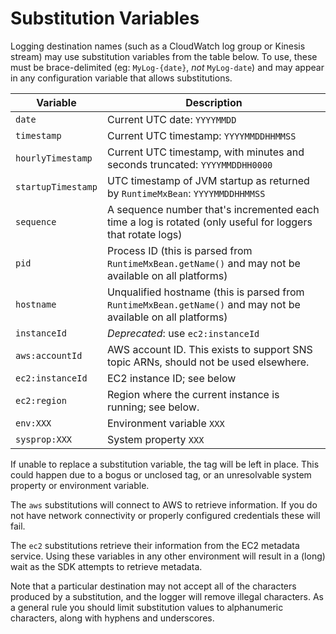 # Substitution Variables

Logging destination names (such as a CloudWatch log group or Kinesis stream) may use substitution
variables from the table below. To use, these must be brace-delimited (eg: `MyLog-{date}`, _not_
`MyLog-date`) and may appear in any configuration variable that allows substitutions.


Variable            | Description
--------------------|----------------------------------------------------------------
`date`              | Current UTC date: `YYYYMMDD`
`timestamp`         | Current UTC timestamp: `YYYYMMDDHHMMSS`
`hourlyTimestamp`   | Current UTC timestamp, with minutes and seconds truncated: `YYYYMMDDHH0000`
`startupTimestamp`  | UTC timestamp of JVM startup as returned by `RuntimeMxBean`: `YYYYMMDDHHMMSS`
`sequence`          | A sequence number that's incremented each time a log is rotated (only useful for loggers that rotate logs)
`pid`               | Process ID (this is parsed from `RuntimeMxBean.getName()` and may not be available on all platforms)
`hostname`          | Unqualified hostname (this is parsed from `RuntimeMxBean.getName()` and may not be available on all platforms)
`instanceId`        | _Deprecated_: use `ec2:instanceId`
`aws:accountId`     | AWS account ID. This exists to support SNS topic ARNs, should not be used elsewhere.
`ec2:instanceId`    | EC2 instance ID; see below
`ec2:region`        | Region where the current instance is running; see below.
`env:XXX`           | Environment variable `XXX`
`sysprop:XXX`       | System property `XXX`

If unable to replace a substitution variable, the tag will be left in place. This could happen due
to a bogus or unclosed tag, or an unresolvable system property or environment variable.

The `aws` substitutions will connect to AWS to retrieve information. If you do not have network
connectivity or properly configured credentials these will fail.

The `ec2` substitutions retrieve their information from the EC2 metadata service. Using these variables
in any other environment will result in a (long) wait as the SDK attempts to retrieve metadata.

Note that a particular destination may not accept all of the characters produced by a substitution,
and the logger will remove illegal characters. As a general rule you should limit substitution values
to alphanumeric characters, along with hyphens and underscores.
